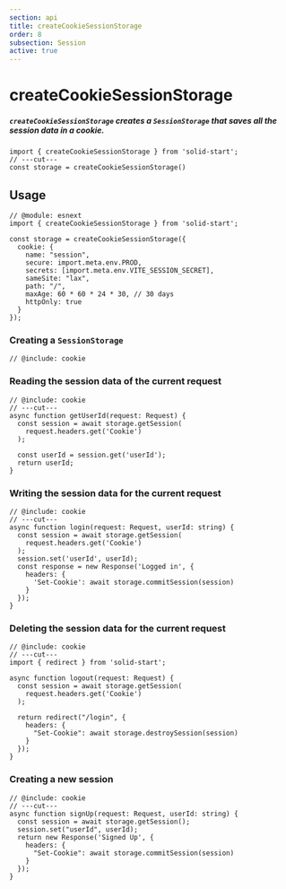 ```yaml
---
section: api
title: createCookieSessionStorage
order: 8
subsection: Session
active: true
---
```


# createCookieSessionStorage

##### `createCookieSessionStorage` creates a `SessionStorage` that saves all the session data in a cookie.

<div class="text-lg">

```tsx twoslash
import { createCookieSessionStorage } from 'solid-start';
// ---cut---
const storage = createCookieSessionStorage()
```

</div>

<table-of-contents></table-of-contents>

## Usage

```twoslash include cookie
// @module: esnext
import { createCookieSessionStorage } from 'solid-start';

const storage = createCookieSessionStorage({
  cookie: {
    name: "session",
    secure: import.meta.env.PROD,
    secrets: [import.meta.env.VITE_SESSION_SECRET],
    sameSite: "lax",
    path: "/",
    maxAge: 60 * 60 * 24 * 30, // 30 days
    httpOnly: true
  }
});
```

### Creating a `SessionStorage`

```tsx twoslash
// @include: cookie
```

### Reading the session data of the current request

```tsx twoslash {6}
// @include: cookie
// ---cut---
async function getUserId(request: Request) {
  const session = await storage.getSession(
    request.headers.get('Cookie')
  );

  const userId = session.get('userId');
  return userId;
}
```

### Writing the session data for the current request

```tsx twoslash {5,8}
// @include: cookie
// ---cut---
async function login(request: Request, userId: string) {
  const session = await storage.getSession(
    request.headers.get('Cookie')
  );
  session.set('userId', userId);
  const response = new Response('Logged in', {
    headers: {
      'Set-Cookie': await storage.commitSession(session)
    }
  });
}
```

### Deleting the session data for the current request

```tsx twoslash {10}
// @include: cookie
// ---cut---
import { redirect } from 'solid-start';

async function logout(request: Request) {
  const session = await storage.getSession(
    request.headers.get('Cookie')
  );

  return redirect("/login", {
    headers: {
      "Set-Cookie": await storage.destroySession(session)
    }
  });
}
```

### Creating a new session

```tsx twoslash {2,6}
// @include: cookie
// ---cut---
async function signUp(request: Request, userId: string) {
  const session = await storage.getSession();
  session.set("userId", userId);
  return new Response('Signed Up', {
    headers: {
      "Set-Cookie": await storage.commitSession(session)
    }
  });
}
```





